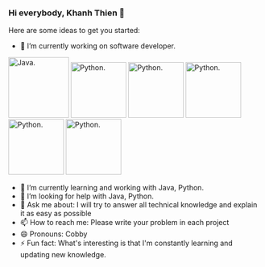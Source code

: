 ### Hi everybody, Khanh Thien 👋

Here are some ideas to get you started:

- 🔭 I’m currently working on software developer.

<picture>
  <source media="(prefers-color-scheme: dark)" srcset="https://images.vexels.com/media/users/3/166401/isolated/lists/b82aa7ac3f736dd78570dd3fa3fa9e24-java-programming-language-icon.png" width="120" height="120">
  <source media="(prefers-color-scheme: light)" srcset="https://images.vexels.com/media/users/3/166401/isolated/lists/b82aa7ac3f736dd78570dd3fa3fa9e24-java-programming-language-icon.png" width="120" height="120">
  <img alt="Java." src="https://images.vexels.com/media/users/3/166401/isolated/lists/b82aa7ac3f736dd78570dd3fa3fa9e24-java-programming-language-icon.png" width="120" height="120">
</picture>

<picture>
  <source media="(prefers-color-scheme: dark)" srcset="https://static-00.iconduck.com/assets.00/python-icon-256x256-9529fzj3.png" width="110" height="110">
  <source media="(prefers-color-scheme: light)" srcset="https://static-00.iconduck.com/assets.00/python-icon-256x256-9529fzj3.png" width="110" height="110">
  <img alt="Python." src="https://static-00.iconduck.com/assets.00/python-icon-256x256-9529fzj3.png" width="110" height="110">
</picture>

<picture>
  <source media="(prefers-color-scheme: dark)" srcset="https://docs.yugabyte.com/images/section_icons/develop/ecosystem/spring.png" width="110" height="110">
  <source media="(prefers-color-scheme: light)" srcset="https://docs.yugabyte.com/images/section_icons/develop/ecosystem/spring.png" width="110" height="110">
  <img alt="Python." src="https://docs.yugabyte.com/images/section_icons/develop/ecosystem/spring.png" width="110" height="110">
</picture>

<picture>
  <source media="(prefers-color-scheme: dark)" srcset="https://www.softaculous.com/images//ampps/appimages/mysql.png" width="110" height="110">
  <source media="(prefers-color-scheme: light)" srcset="https://www.softaculous.com/images//ampps/appimages/mysql.png" width="110" height="110">
  <img alt="Python." src="https://www.softaculous.com/images//ampps/appimages/mysql.png" width="110" height="110">
</picture>

<picture>
  <source media="(prefers-color-scheme: dark)" srcset="https://cdn.iconscout.com/icon/free/png-256/angular-2038881-1720094.png" width="110" height="110">
  <source media="(prefers-color-scheme: light)" srcset="https://cdn.iconscout.com/icon/free/png-256/angular-2038881-1720094.png" width="110" height="110">
  <img alt="Python." src="https://cdn.iconscout.com/icon/free/png-256/angular-2038881-1720094.png" width="110" height="110">
</picture>

<picture>
  <source media="(prefers-color-scheme: dark)" srcset="https://cdn.iconscout.com/icon/free/png-256/mongodb-3629020-3030245.png" width="110" height="110">
  <source media="(prefers-color-scheme: light)" srcset="https://cdn.iconscout.com/icon/free/png-256/mongodb-3629020-3030245.png" width="110" height="110">
  <img alt="Python." src="https://cdn.iconscout.com/icon/free/png-256/mongodb-3629020-3030245.png" width="110" height="110">
</picture>

- 🌱 I’m currently learning and working with Java, Python.
- 🤔 I’m looking for help with Java, Python.
- 💬 Ask me about: I will try to answer all technical knowledge and explain it as easy as possible
- 📫 How to reach me: Please write your problem in each project
- 😄 Pronouns: Cobby
- ⚡ Fun fact: What's interesting is that I'm constantly learning and updating new knowledge.
